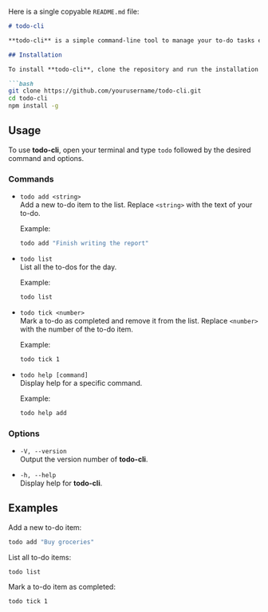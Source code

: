 Here is a single copyable `README.md` file:

```markdown
# todo-cli

**todo-cli** is a simple command-line tool to manage your to-do tasks efficiently. It allows you to add, list, and remove tasks directly from your terminal.

## Installation

To install **todo-cli**, clone the repository and run the installation script:

```bash
git clone https://github.com/yourusername/todo-cli.git
cd todo-cli
npm install -g
```

## Usage

To use **todo-cli**, open your terminal and type `todo` followed by the desired command and options.

### Commands

- `todo add <string>`  
  Add a new to-do item to the list. Replace `<string>` with the text of your to-do.

  Example:
  ```bash
  todo add "Finish writing the report"
  ```

- `todo list`  
  List all the to-dos for the day.

  Example:
  ```bash
  todo list
  ```

- `todo tick <number>`  
  Mark a to-do as completed and remove it from the list. Replace `<number>` with the number of the to-do item.

  Example:
  ```bash
  todo tick 1
  ```

- `todo help [command]`  
  Display help for a specific command.

  Example:
  ```bash
  todo help add
  ```

### Options

- `-V, --version`  
  Output the version number of **todo-cli**.

- `-h, --help`  
  Display help for **todo-cli**.

## Examples

Add a new to-do item:
```bash
todo add "Buy groceries"
```

List all to-do items:
```bash
todo list
```

Mark a to-do item as completed:
```bash
todo tick 1
```
